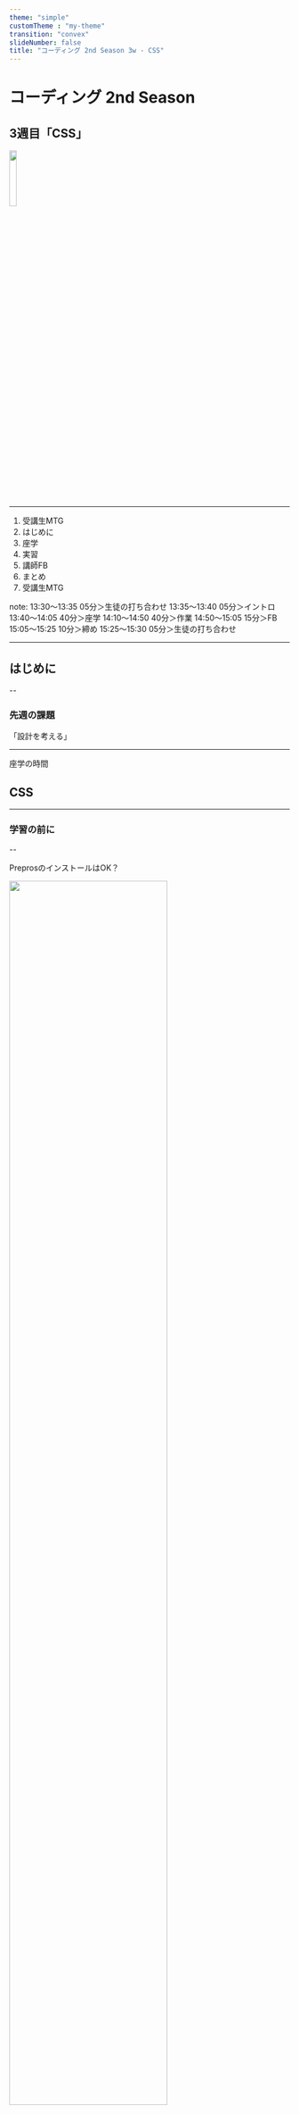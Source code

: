 ```yaml
---
theme: "simple"
customTheme : "my-theme"
transition: "convex"
slideNumber: false
title: "コーディング 2nd Season 3w - CSS"
---
```


# コーディング  2nd Season
## 3週目「CSS」
<img src="./img/logo_bg_none.png" style="width: 16%;">

---

1. 受講生MTG
1. はじめに
1. 座学
1. 実習
1. 講師FB
1. まとめ
1. 受講生MTG

note:
13:30～13:35 05分＞生徒の打ち合わせ
13:35～13:40 05分＞イントロ
13:40～14:05 40分＞座学
14:10～14:50 40分＞作業
14:50～15:05 15分＞FB
15:05～15:25 10分＞締め
15:25～15:30 05分＞生徒の打ち合わせ

---

## はじめに

--

### 先週の課題
「設計を考える」

---

座学の時間
## CSS

---

### 学習の前に

--

PreprosのインストールはOK？
<p><img src="./img/3w/prepros_ss.png" style="width: 75%;"><p/>

--

ファイルの用意もOK？

```txt

[jissyu]（任意のフォルダ）
├ style.css
├ sorce.scss
└ index.html

```

---

### 実務でのお話しを少し

--

- 吉野君にクライアントのサイトに1ページ追加をお願いした
- サイトのデータはGithubで共有したから自分で確認して
- 8年まえにリニューアル後、つぎ足しつぎ足しで秘伝の味

https://www.katodent.net/activity/sia.php


--

#### 画像の処理

--

小泉から渡し忘れてた  
↓  
原稿のWordから抜き出して使用

--

努力はえらい！  
けどNG

--

何を使うか確認しよう

--

そして、こっちが本題

--

サイズをどうするか

--

表示の2倍くらいが目安  

--

あとは圧縮は忘れずに

--

1. 圧縮率の高い形式を使用（WebPなど）  
https://squoosh.app/
1. 画像圧縮を使用  
https://tinypng.com/

--

ロゴなどの単純なデータはSVGを使用するのがベスト

---

### ポートフォリオのCSSを振り返る

---

### SASS（SCSS）について

--

"Dart Sass"と"Lib Sass"

--

SASS記法とSCSS記法がある  
※ファイルの拡張子も.sassと.scssでわける
--

Node.jsやらNPMやらをコマンドラインで
<p><img src="./img/3w/cli_ss.png" style="width: 75%;"><p/>

--

設定ファイルものいろいろだし、書き方の変化も早い

--

つらい人にはつらい

---

### Preprosの使い方

--

基本はフォルダをアプリの画面にドラッグ&ドロップ
<p><img src="./img/3w/prepros.png" style="width: 75%;"><p/>

--

ソースとなるファイルと変換先の確認は忘れずに

---

#### まずはHTMLを

--

```html

<div class="demo01">
    <p>Sass</p>
    <span>Scss</span>
</div>
<div class="demo02">
    <p class="demo02_pra">demo</p>
</div>


```

---

#### Sassって便利、その１
入れ子（ネスト）

--

```scss
.demo01 {
    p {color: red;}
    span {color: blue;}
}
.demo02 {
    &_pra {background: green;}
}
```
↓
```css
.demo01 p {color: red;}
.demo01 span {color: blue;}
.demo02_pra {background: green;}
```

--

参考：SASS記法

```sass

.demo01
    p
        color: red
    span
        color: blue

.demo02
    &_pra
        background: green


```

--

```scss
.demo01 {
    p {color: red;}
    @media only screen and (max-width: 640px) {
        p {color: yellow;}
    }
}

```
↓
```css
.demo01 p {color: red;}
@media only screen and (max-width: 640px) {
    .demo01 p {color: yellow;}
}


```

---

#### Sassって便利、その2
@extend(継承)

--

```scss
.demo01 {
    padding: 1rem;
    background: gray;
}
.demo02 {
    @extend .demo01;
    border: 1px solid black;
}
```
↓
```css
.demo01 {
    padding: 1rem;
    background: gray;
}
.demo02 {
    padding: 1rem;
    background: gray;
    border: 1px solid black;
}
```

---

#### Sassって便利、その3
@mixin

--

```scss
@mixin borderRadius {
    border-radius: 8px;
}

.demo01 {
    @include borderRadius;
}
.demo02 {
    @include borderRadius;
}
```
↓
```css
.demo01 {
    border-radius: 8px;
}
.demo02 {
    border-radius: 8px;
}
```

--

引数も使える

```scss
@mixin borderRadius($radius: 8px) {
    border-radius: $radius;
}

.demo01 {
    @include borderRadius();
}
.demo02 {
    @include borderRadius(16px);
}
```
↓
```css
.demo01 {
    border-radius: 8px;
}
.demo02 {
    border-radius: 16px;
}
```

---

#### Sassって便利、その4
いろんな色

--

```scss
$baseColor: #3FC9CA;

.demo01 {
    background: $baseColor;
}
.demo02 {
    background: lighten($baseColor, 10);
    // background: darken($baseColor, 100);
    // background: saturate($baseColor, 50);
    // background: invert($baseColor);
    // background: mix($baseColor, red, 50);
}

```
↓
```css
.demo01 {
    background: #3FC9CA;
}
.demo02 {
    border-radius: #67d4d5;
}
```

---

#### Sassって便利、その5
別のファイルを読み込んでひとつのファイルに

--

```scss
//Lib Sass
@import 'ファイル名1';
@import 'ファイル名2';

//Dart Sass
@use 'ファイル名1';
@use 'ファイル名2';

```

---

#### Sassって便利、その6
他にもいろいろ便利な機能があるから、調べてみて

--

```scss
@function pxToRem($px, $baseSize: 16) {
    @return $px / $baseSize * 1rem;
}

.demo02 {
    font-size: pxToRem(24);
}


```
↓
```css
.demo02 {
    font-size: 1.5rem;
}
```
--

```scss
$breakpoint: (
    tab: 'screen and (min-width: 600px)',
    pc: 'screen and (min-width: 1000px)'
);
@mixin mq($bp) {
    @media #{map-get($breakpoint, $bp)} {
        @content;
    }
}
.demo02 {
    @include mq(pc) {
        background: white;
    }
}
```

---

## 実習

--

### 先週から変化があったか報告

--

14:10-14:50まで  
※休憩等は自由に

---

## 来週に向けて

--

実習課題を完成させる

--

### 予告

--

次週はHTMLのお話し  

あとは実習課題をサーバーにアップ。  
みんなに見てもらいながら発表しましょう

--

#### Xfreeサーバーに関して

--

SVGを使っている場合は.htaccessに以下を追加

```txt
AddType image/svg+xml .svg .svgz
AddEncoding gzip .svgz
```

--

あとはそもそもファイル名に日本語とか2バイト文字使っちゃだめよ

--

それではまた来週を楽しみにしています！

note:
https://design-campus.net/practice/ts-0/ikeda/
https://design-campus.net/practice/ts-0/kuwabara/
https://design-campus.net/practice/ts-0/yoshino/